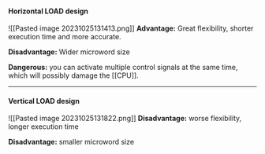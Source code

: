 #### Horizontal LOAD design
![[Pasted image 20231025131413.png]]
**Advantage:** Great flexibility, shorter execution time and more accurate.

**Disadvantage:** Wider microword size

**Dangerous:** you can activate multiple control signals at the same time, which will possibly damage the [[CPU]].

***
#### Vertical LOAD design
![[Pasted image 20231025131822.png]]
**Disadvantage:** worse flexibility, longer execution
time

**Disadvantage:** smaller microword size